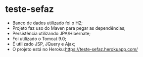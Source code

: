 # teste-sefaz
- Banco de dados utilizado foi o H2;<br/>
- Projeto faz uso do Maven para pegar as dependências;<br/>
- Persistência utilizando JPA/Hibernate;<br/>
- Foi utilizado o Tomcat 9.0;<br/>
- É utilizado JSP, JQuery e Ajax;<br/>
- O projeto está no Heroku:https://teste-sefaz.herokuapp.com/
